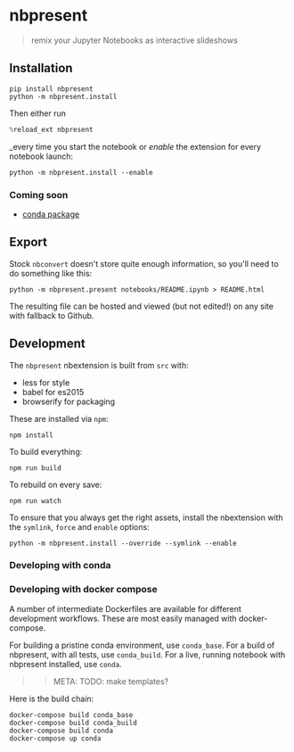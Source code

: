 
# nbpresent
> remix your Jupyter Notebooks as interactive slideshows

## Installation
```shell
pip install nbpresent
python -m nbpresent.install
```

Then either run
```python
%reload_ext nbpresent
```

_every time you start the notebook or _enable_ the extension for every notebook launch:
```shell
python -m nbpresent.install --enable
```


### Coming soon
- [conda package](https://github.com/ContinuumIO/nbpresent/issues/1)

## Export
Stock `nbconvert` doesn't store quite enough information, so you'll need to do something like this:
```shell
python -m nbpresent.present notebooks/README.ipynb > README.html
```
The resulting file can be hosted and viewed (but not edited!) on any site with fallback to Github.

## Development
The `nbpresent` nbextension is built from `src` with:
- less for style
- babel for es2015
- browserify for packaging

These are installed via `npm`:
```shell
npm install
```

To build everything:
```shell
npm run build
```

To rebuild on every save:
```shell
npm run watch
```

To ensure that you always get the right assets, install the nbextension with the `symlink`, `force` and `enable` options:
```shell
python -m nbpresent.install --override --symlink --enable
```

### Developing with conda

### Developing with docker compose
A number of intermediate Dockerfiles are available for different development
workflows. These are most easily managed with docker-compose.

For building a pristine conda environment, use `conda_base`.
For a build of nbpresent, with all tests, use `conda_build`.
For a live, running notebook with nbpresent installed, use `conda`.

>> META: TODO: make templates?

Here is the build chain:

```shell
docker-compose build conda_base
docker-compose build conda_build
docker-compose build conda
docker-compose up conda
```
